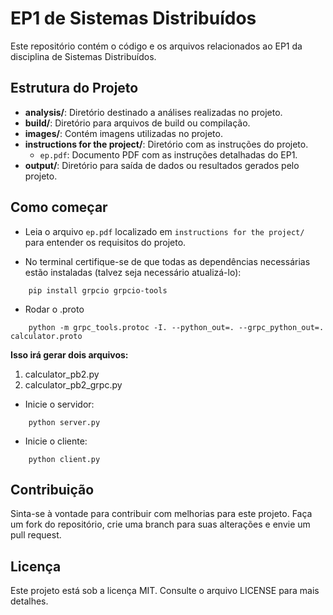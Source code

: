 # EP1 de Sistemas Distribuídos

Este repositório contém o código e os arquivos relacionados ao EP1 da disciplina de Sistemas Distribuídos.

## Estrutura do Projeto

- **analysis/**: Diretório destinado a análises realizadas no projeto.
- **build/**: Diretório para arquivos de build ou compilação.
- **images/**: Contém imagens utilizadas no projeto.
- **instructions for the project/**: Diretório com as instruções do projeto.
  - `ep.pdf`: Documento PDF com as instruções detalhadas do EP1.
- **output/**: Diretório para saída de dados ou resultados gerados pelo projeto.

## Como começar

* Leia o arquivo `ep.pdf` localizado em `instructions for the project/` para entender os requisitos do projeto.
  
* No terminal certifique-se de que todas as dependências necessárias estão instaladas (talvez seja necessário atualizá-lo):
```
    pip install grpcio grpcio-tools
```  
* Rodar o .proto
```
    python -m grpc_tools.protoc -I. --python_out=. --grpc_python_out=. calculator.proto
```

**Isso irá gerar dois arquivos:**

  1. calculator_pb2.py
  2. calculator_pb2_grpc.py
  
* Inicie o servidor:
```
    python server.py
```
* Inicie o cliente:
```
    python client.py
```
## Contribuição

Sinta-se à vontade para contribuir com melhorias para este projeto. Faça um fork do repositório, crie uma branch para suas alterações e envie um pull request.

## Licença

Este projeto está sob a licença MIT. Consulte o arquivo LICENSE para mais detalhes.
